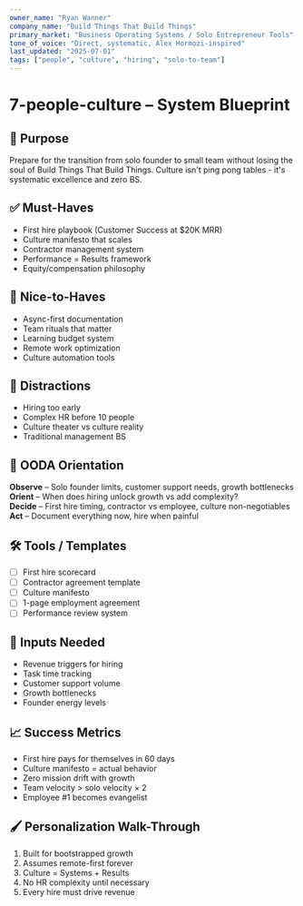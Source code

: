 ```yaml
---
owner_name: "Ryan Wanner"
company_name: "Build Things That Build Things"
primary_market: "Business Operating Systems / Solo Entrepreneur Tools"
tone_of_voice: "Direct, systematic, Alex Hormozi-inspired"
last_updated: "2025-07-01"
tags: ["people", "culture", "hiring", "solo-to-team"]
---
```


# 7-people-culture – System Blueprint

## 🧠 Purpose
Prepare for the transition from solo founder to small team without losing the soul of Build Things That Build Things. Culture isn't ping pong tables - it's systematic excellence and zero BS.

## ✅ Must-Haves
* First hire playbook (Customer Success at $20K MRR)
* Culture manifesto that scales
* Contractor management system
* Performance = Results framework
* Equity/compensation philosophy

## 🌟 Nice-to-Haves
* Async-first documentation
* Team rituals that matter
* Learning budget system
* Remote work optimization
* Culture automation tools

## 🧨 Distractions
* Hiring too early
* Complex HR before 10 people
* Culture theater vs culture reality
* Traditional management BS

## 🧭 OODA Orientation
**Observe** – Solo founder limits, customer support needs, growth bottlenecks  
**Orient** – When does hiring unlock growth vs add complexity?  
**Decide** – First hire timing, contractor vs employee, culture non-negotiables  
**Act** – Document everything now, hire when painful

## 🛠 Tools / Templates
- [ ] First hire scorecard
- [ ] Contractor agreement template
- [ ] Culture manifesto
- [ ] 1-page employment agreement
- [ ] Performance review system

## 📌 Inputs Needed
* Revenue triggers for hiring
* Task time tracking
* Customer support volume
* Growth bottlenecks
* Founder energy levels

## 📈 Success Metrics
* First hire pays for themselves in 60 days
* Culture manifesto = actual behavior
* Zero mission drift with growth
* Team velocity > solo velocity × 2
* Employee #1 becomes evangelist

## 🖌 Personalization Walk-Through
1. Built for bootstrapped growth
2. Assumes remote-first forever
3. Culture = Systems + Results
4. No HR complexity until necessary
5. Every hire must drive revenue